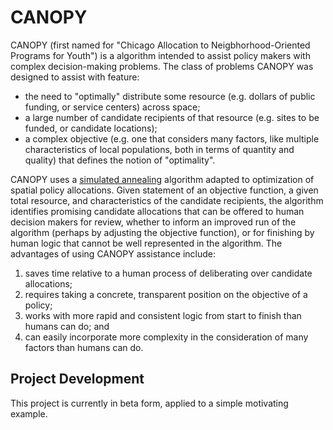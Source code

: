 CANOPY
======

CANOPY (first named for "Chicago Allocation to Neigbhorhood-Oriented Programs for Youth") is a algorithm intended to assist policy makers with complex decision-making problems. The class of problems CANOPY was designed to assist with feature:

* the need to "optimally" distribute some resource (e.g. dollars of public funding, or service centers) across space;
* a large number of candidate recipients of that resource (e.g. sites to be funded, or candidate locations);
* a complex objective (e.g. one that considers many factors, like multiple characteristics of local populations, both in terms of quantity and quality) that defines the notion of "optimality".

CANOPY uses a [simulated annealing](http://en.wikipedia.org/wiki/Simulated_annealing) algorithm adapted to optimization of spatial policy allocations. Given statement of an objective function, a given total resource, and characteristics of the candidate recipients, the algorithm identifies promising candidate allocations that can be offered to human decision makers for review, whether to inform an improved run of the algorithm (perhaps by adjusting the objective function), or for finishing by human logic that cannot be well represented in the algorithm. The advantages of using CANOPY assistance include:
1. saves time relative to a human process of deliberating over candidate allocations;
2. requires taking a concrete, transparent position on the objective of a policy;
3. works with more rapid and consistent logic from start to finish than humans can do; and
4. can easily incorporate more complexity in the consideration of many factors than humans can do.
 
## Project Development

This project is currently in beta form, applied to a simple motivating example.

